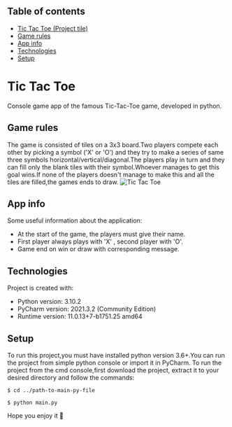 ## Table of contents
* [Tic Tac Toe (Project tile)](#tic-tac-toe)
* [Game rules](#game-rules)
* [App info](#app-info)
* [Technologies](#technologies)
* [Setup](#setup)

# Tic Tac Toe
Console game app of the famous Tic-Tac-Toe game, developed in python.

## Game rules
The game is consisted of tiles on a 3x3 board.Two players compete each other by picking a symbol ('X' or 'O') and they try to make a series of same three symbols horizontal/vertical/diagonal.The players play in turn and they can fill only the blank tiles with their symbol.Whoever manages to get this goal wins.If none of the players doesn't manage to make this and all the tiles are filled,the games ends to draw.
![Tic Tac Toe](https://media2.giphy.com/media/ChzovjKPuEiYe8ePih/giphy.gif?cid=ecf05e47q6svx1ab2kx343wh4fozkuba3h852pvp99osj5bj&rid=giphy.gif&ct=g)

## App info
Some useful information about the application:
* At the start of the game, the players must give their name.
* First player always plays with 'X' , second player with 'O'.
* Game end on win or draw with corresponding message.

## Technologies
Project is created with:
* Python version: 3.10.2
* PyCharm version: 2021.3.2 (Community Edition)
* Runtime version: 11.0.13+7-b1751.25 amd64 

## Setup
To run this project,you must have installed python version 3.6+.You can run the project from simple python console or import it in PyCharm.
To run the project from the cmd console,first download the project, extract it to your desired directory and follow the commands:

```
$ cd ../path-to-main-py-file
```
```
$ python main.py
```
Hope you enjoy it 🧡
